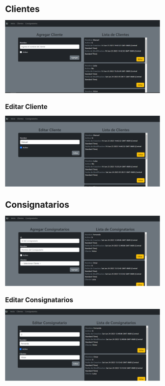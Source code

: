 # Clientes
![Vista de Clientes](./img/clientesPage.PNG)

## Editar Cliente
![Editar Cliente](./img/clientesEditar.PNG)

# Consignatarios
![Vista de Consignatario](./img/consignatariosPage.PNG)

## Editar Consignatarios
![Editar Consignatario](./img/consignatariosEditar.PNG)
